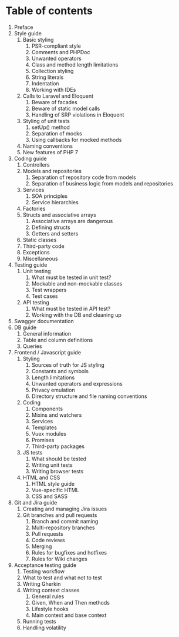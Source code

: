 # Table of contents

1. Preface
2. Style guide
    1. Basic styling
        1. PSR-compliant style
        2. Comments and PHPDoc
        3. Unwanted operators
        4. Class and method length limitations
        5. Collection styling
        6. String literals
        7. Indentation
        8. Working with IDEs
    2. Calls to Laravel and Eloquent
        1. Beware of facades
        2. Beware of static model calls
        3. Handling of SRP violations in Eloquent
    3. Styling of unit tests
        1. setUp() method
        2. Separation of mocks
        3. Using callbacks for mocked methods
    4. Naming conventions
    5. New features of PHP 7
3. Coding guide
    1. Controllers
    2. Models and repositories
        1. Separation of repository code from models
        2. Separation of business logic from models and repositories
    3. Services
        1. SOA principles
        2. Service hierarchies
    4. Factories
    5. Structs and associative arrays
        1. Associative arrays are dangerous
        2. Defining structs
        3. Getters and setters
    6. Static classes
    7. Third-party code
    8. Exceptions
    9. Miscellaneous
4. Testing guide
    1. Unit testing
        1. What must be tested in unit test?
        2. Mockable and non-mockable classes
        3. Test wrappers
        4. Test cases
    2. API testing
        1. What must be tested in API test?
        2. Working with the DB and cleaning up
5. Swagger documentation
6. DB guide
    1. General information
    2. Table and column definitions
    3. Queries
7. Frontend / Javascript guide
    1. Styling
        1. Sources of truth for JS styling
        2. Constants and symbols
        3. Length limitations
        4. Unwanted operators and expressions
        5. Privacy emulation
        6. Directory structure and file naming conventions
    2. Coding
        1. Components
        2. Mixins and watchers
        3. Services
        4. Templates
        5. Vuex modules
        6. Promises
        7. Third-party packages
    3. JS tests
        1. What should be tested
        2. Writing unit tests
        3. Writing browser tests
    4. HTML and CSS
        1. HTML style guide
        2. Vue-specific HTML
        3. CSS and SASS
8. Git and Jira guide
    1. Creating and managing Jira issues
    2. Git branches and pull requests
        1. Branch and commit naming
        2. Multi-repository branches
        3. Pull requests
        4. Code reviews
        5. Merging
        6. Rules for bugfixes and hotfixes
        7. Rules for Wiki changes
9. Acceptance testing guide
    1. Testing workflow
    2. What to test and what not to test
    3. Writing Gherkin
    4. Writing context classes
        1. General rules
        2. Given, When and Then methods
        3. Lifestyle hooks
        4. Main context and base context
    5. Running tests
    6. Handling volatility
